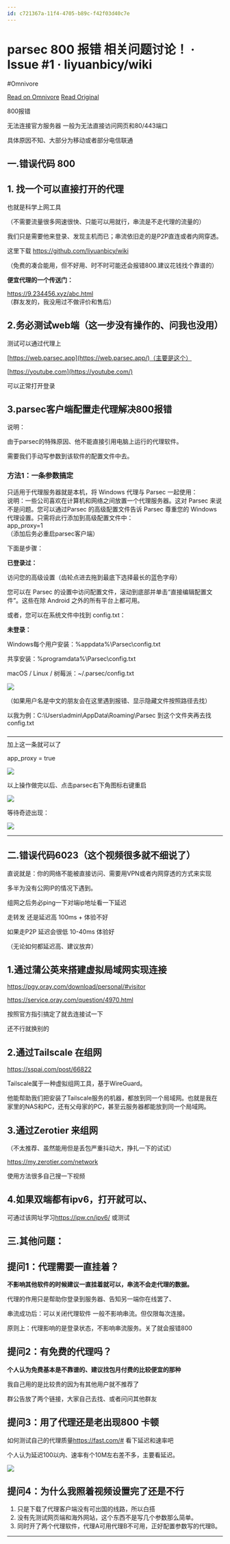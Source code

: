 ```yaml
---
id: c721367a-11f4-4705-b89c-f42f03d40c7e
---
```


# parsec 800 报错 相关问题讨论！ · Issue #1 · liyuanbicy/wiki
#Omnivore

[Read on Omnivore](https://omnivore.app/me/parsec-800-issue-1-liyuanbicy-wiki-18ca69491cd)
[Read Original](https://github.com/liyuanbicy/wiki/issues/1)

800报错

无法连接官方服务器 一般为无法直接访问网页和80/443端口

具体原因不知、大部分为移动或者部分电信联通

## **一.错误代码 800**

## **1\. 找一个可以直接打开的代理**

也就是科学上网工具

（不需要流量很多网速很快、只能可以用就行，串流是不走代理的流量的）

我们只是需要他来登录、发现主机而已；串流依旧走的是P2P直连或者内网穿透。

这里下载 <https://github.com/liyuanbicy/wiki>

（免费的凑合能用，但不好用、时不时可能还会报错800.建议花钱找个靠谱的）

**便宜代理的一个传送门：**

<https://9.234456.xyz/abc.html>  
（群友发的，我没用过不做评价和售后）

## **2.务必测试web端（这一步没有操作的、问我也没用）**

测试可以通过代理上

[https://web.parsec.app](https://web.parsec.app/)（主要是这个）

[https://youtube.com](https://youtube.com/)

可以正常打开登录

## **3.parsec客户端配置走代理解决800报错**

说明：

由于parsec的特殊原因、他不能直接引用电脑上运行的代理软件。

需要我们手动写参数到该软件的配置文件中去。

### 方法1：一条参数搞定

只适用于代理服务器就是本机，将 Windows 代理与 Parsec 一起使用：  
说明：一些公司喜欢在计算机和网络之间放置一个代理服务器。这对 Parsec 来说不是问题。您可以通过Parsec 的高级配置文件告诉 Parsec 尊重您的 Windows 代理设置。只需将此行添加到高级配置文件中：  
app\_proxy=1  
（添加后务必重启parsec客户端）

下面是步骤：

**已登录过：**

访问您的高级设置（齿轮点进去拖到最底下选择最长的蓝色字母）

您可以在 Parsec 的设置中访问配置文件，滚动到底部并单击“直接编辑配置文件”。这些在除 Android 之外的所有平台上都可用。

或者，您可以在系统文件中找到 config.txt：

**未登录：**

Windows每个用户安装：%appdata%\\Parsec\\config.txt

共享安装：%programdata%\\Parsec\\config.txt

macOS / Linux / 树莓派：\~/.parsec/config.txt

[![](https://proxy-prod.omnivore-image-cache.app/0x0,sJKAa1a5Lj2U-K_vryTisrp7Gv7UOrfzIzdYo34CuTDI/https://camo.githubusercontent.com/ea1d318c81ab0de29140077aadbac1a1565d5c47f1ddf7bb4e076c96ae9e9360/68747470733a2f2f70332d6a75656a696e2e62797465696d672e636f6d2f746f732d636e2d692d6b3375316662706663702f65343932646135646261393234366133616232626265326637396330306236367e74706c762d6b3375316662706663702d7a6f6f6d2d312e696d616765)](https://camo.githubusercontent.com/ea1d318c81ab0de29140077aadbac1a1565d5c47f1ddf7bb4e076c96ae9e9360/68747470733a2f2f70332d6a75656a696e2e62797465696d672e636f6d2f746f732d636e2d692d6b3375316662706663702f65343932646135646261393234366133616232626265326637396330306236367e74706c762d6b3375316662706663702d7a6f6f6d2d312e696d616765)

（如果用户名是中文的朋友会在这里遇到报错、显示隐藏文件按照路径去找）

以我为例：C:\\Users\\admin\\AppData\\Roaming\\Parsec 到这个文件夹再去找config.txt

————————————————————————————————————  
加上这一条就可以了

app\_proxy = true

[![](https://proxy-prod.omnivore-image-cache.app/0x0,sJjA-uKtieATy0pNusmRg30uCc76Izj-SdUTzxAuQioo/https://camo.githubusercontent.com/0075b1c756376c7fe7498ea4e4d40cc3dcf90d24c64f8a522caac71e5a78bf57/68747470733a2f2f70332d6a75656a696e2e62797465696d672e636f6d2f746f732d636e2d692d6b3375316662706663702f66613230616138616139623134393138383839663834363137323131326565317e74706c762d6b3375316662706663702d7a6f6f6d2d312e696d616765)](https://camo.githubusercontent.com/0075b1c756376c7fe7498ea4e4d40cc3dcf90d24c64f8a522caac71e5a78bf57/68747470733a2f2f70332d6a75656a696e2e62797465696d672e636f6d2f746f732d636e2d692d6b3375316662706663702f66613230616138616139623134393138383839663834363137323131326565317e74706c762d6b3375316662706663702d7a6f6f6d2d312e696d616765)

以上操作做完以后、点击parsec右下角图标右键重启

[![](https://proxy-prod.omnivore-image-cache.app/0x0,sCHTbU-bMP0sW1V4zBYn7yCJjXVxHobeUUCAEf5LZCWs/https://camo.githubusercontent.com/7806e0ac0a5561ee3c8fe7a152314aa8afda62b10ffc8723dc247f3304e90118/68747470733a2f2f70332d6a75656a696e2e62797465696d672e636f6d2f746f732d636e2d692d6b3375316662706663702f35323331306465613831633034653135383261386537306334643164623762627e74706c762d6b3375316662706663702d7a6f6f6d2d312e696d616765)](https://camo.githubusercontent.com/7806e0ac0a5561ee3c8fe7a152314aa8afda62b10ffc8723dc247f3304e90118/68747470733a2f2f70332d6a75656a696e2e62797465696d672e636f6d2f746f732d636e2d692d6b3375316662706663702f35323331306465613831633034653135383261386537306334643164623762627e74706c762d6b3375316662706663702d7a6f6f6d2d312e696d616765)

等待奇迹出现：

[![](https://proxy-prod.omnivore-image-cache.app/0x0,sL9EY2gWRI5M9jWxK9BMpH1qOdmIzYRm8Caq0B2qyTNo/https://camo.githubusercontent.com/5fb431c91941a740a98dab1ec73aa5898eab67956850c6c87fe1d01336f10007/68747470733a2f2f70332d6a75656a696e2e62797465696d672e636f6d2f746f732d636e2d692d6b3375316662706663702f36633532346235323436333934326632396166383266323939653766373337307e74706c762d6b3375316662706663702d7a6f6f6d2d312e696d616765)](https://camo.githubusercontent.com/5fb431c91941a740a98dab1ec73aa5898eab67956850c6c87fe1d01336f10007/68747470733a2f2f70332d6a75656a696e2e62797465696d672e636f6d2f746f732d636e2d692d6b3375316662706663702f36633532346235323436333934326632396166383266323939653766373337307e74706c762d6b3375316662706663702d7a6f6f6d2d312e696d616765)

---

## **二.错误代码6023（这个视频很多就不细说了）**

直说就是：你的网络不能被直接访问、需要用VPN或者内网穿透的方式来实现

多半为没有公网IP的情况下遇到。

组网之后务必ping一下对端ip地址看一下延迟

走转发 还是延迟高 100ms + 体验不好

如果走P2P 延迟会很低 10-40ms 体验好

（无论如何都延迟高、建议放弃）

## **1.通过蒲公英来搭建虚拟局域网实现连接**

<https://pgy.oray.com/download/personal/#visitor>

<https://service.oray.com/question/4970.html>

按照官方指引搞定了就去连接试一下

还不行就换别的

## **2.通过Tailscale 在组网**

<https://sspai.com/post/66822>

Tailscale属于一种虚拟组网工具，基于WireGuard。

他能帮助我们把安装了Tailscale服务的机器，都放到同一个局域网。也就是我在家里的NAS和PC，还有父母家的PC，甚至云服务器都能放到同一个局域网。

## **3.通过Zerotier 来组网**

（不太推荐、虽然能用但是丢包严重抖动大，挣扎一下的试试）

<https://my.zerotier.com/network>

使用方法很多自己搜一下视频

## **4.如果双端都有ipv6，打开就可以、**

可通过该网址学习<https://ipw.cn/ipv6/> 或测试

## **三.其他问题：**

## **提问1：代理需要一直挂着？**

**不影响其他软件的时候建议一直挂着就可以，串流不会走代理的数据。**

代理的作用只是帮助你登录到服务器、告知另一端你在线罢了、

串流成功后：可以关闭代理软件 一般不影响串流。但仅限每次连接。

原则上：代理影响的是登录状态，不影响串流服务。关了就会报错800

## **提问2：有免费的代理吗？**

**个人认为免费基本是不靠谱的、建议找包月付费的比较便宜的那种**

我自己用的是比较贵的因为有其他用户就不推荐了

群公告放了两个链接，大家自己去找、或者问问其他群友

## **提问3：用了代理还是老出现800 卡顿**

如何测试自己的代理质量<https://fast.com/#> 看下延迟和速率吧

个人认为延迟100以内、速率有个10M左右差不多，主要看延迟。

[![](https://proxy-prod.omnivore-image-cache.app/0x0,sOpBm43oDXs7HjpacPnRjQa0k1Ld7DEWhZ90iKnU6tqs/https://camo.githubusercontent.com/cee806bfcf2b3d3dff7d0f41148008fe38e30507e5ac8ccebfae0d4ee7a0311e/68747470733a2f2f70332d6a75656a696e2e62797465696d672e636f6d2f746f732d636e2d692d6b3375316662706663702f62643838653631316430353534356638386663623335623866396265376531307e74706c762d6b3375316662706663702d7a6f6f6d2d312e696d616765)](https://camo.githubusercontent.com/cee806bfcf2b3d3dff7d0f41148008fe38e30507e5ac8ccebfae0d4ee7a0311e/68747470733a2f2f70332d6a75656a696e2e62797465696d672e636f6d2f746f732d636e2d692d6b3375316662706663702f62643838653631316430353534356638386663623335623866396265376531307e74706c762d6b3375316662706663702d7a6f6f6d2d312e696d616765)

## **提问4：为什么我照着视频设置完了还是不行**

1. 只是下载了代理客户端没有可出国的线路，所以白搭
1. 没有先测试网页端和海外网站，这个东西不是写几个参数那么简单。
1. 同时开了两个代理软件，代理A可用代理B不可用，正好配置参数写的代理B。

---


